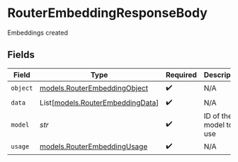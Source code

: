 # RouterEmbeddingResponseBody

Embeddings created


## Fields

| Field                                                                | Type                                                                 | Required                                                             | Description                                                          |
| -------------------------------------------------------------------- | -------------------------------------------------------------------- | -------------------------------------------------------------------- | -------------------------------------------------------------------- |
| `object`                                                             | [models.RouterEmbeddingObject](../models/routerembeddingobject.md)   | :heavy_check_mark:                                                   | N/A                                                                  |
| `data`                                                               | List[[models.RouterEmbeddingData](../models/routerembeddingdata.md)] | :heavy_check_mark:                                                   | N/A                                                                  |
| `model`                                                              | *str*                                                                | :heavy_check_mark:                                                   | ID of the model to use                                               |
| `usage`                                                              | [models.RouterEmbeddingUsage](../models/routerembeddingusage.md)     | :heavy_check_mark:                                                   | N/A                                                                  |